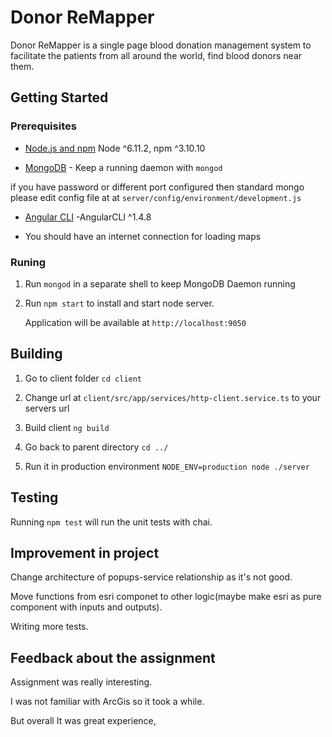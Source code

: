 # Donor ReMapper

Donor ReMapper is a single page blood donation management system to facilitate the patients from all around the
world, find blood donors near them.

## Getting Started

### Prerequisites

- [Node.js and npm](nodejs.org) Node ^6.11.2, npm ^3.10.10

- [MongoDB](https://www.mongodb.org/) - Keep a running daemon with `mongod`

if you have password or different port configured then standard mongo please edit config file at at `server/config/environment/development.js`

- [Angular CLI](https://www.mongodb.org/) -AngularCLI ^1.4.8

- You should have an internet connection for loading maps
### Runing

1. Run `mongod` in a separate shell to keep MongoDB Daemon running

2. Run `npm start` to install and start node server. 
    
    Application will be available at `http://localhost:9050`


## Building

1. Go to client folder `cd client`

2. Change url at `client/src/app/services/http-client.service.ts` to your servers url

3. Build client `ng build`

4. Go back to parent directory `cd ../`

5. Run it in production environment `NODE_ENV=production node ./server`


## Testing

Running `npm test` will run the unit tests with chai.

## Improvement in project
Change architecture of popups-service relationship as it's not good.

Move functions from esri componet to other logic(maybe make esri as pure component with inputs and outputs).

Writing more tests.

## Feedback about the assignment
Assignment was really interesting.

I was not familiar with ArcGis so it took a while.

But overall It was great experience,

